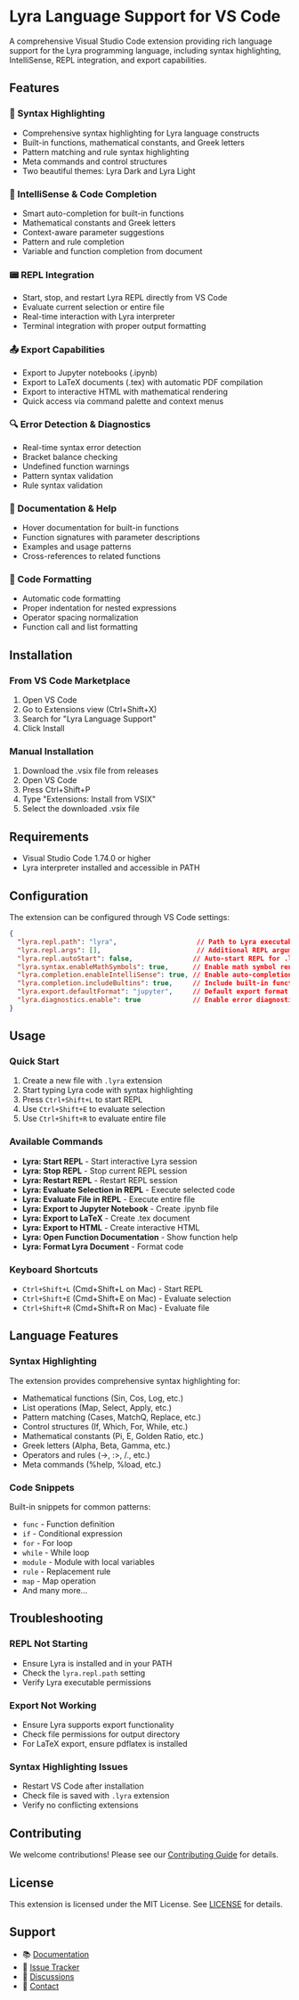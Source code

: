 # Lyra Language Support for VS Code

A comprehensive Visual Studio Code extension providing rich language support for the Lyra programming language, including syntax highlighting, IntelliSense, REPL integration, and export capabilities.

## Features

### 🎨 Syntax Highlighting
- Comprehensive syntax highlighting for Lyra language constructs
- Built-in functions, mathematical constants, and Greek letters
- Pattern matching and rule syntax highlighting
- Meta commands and control structures
- Two beautiful themes: Lyra Dark and Lyra Light

### 🧠 IntelliSense & Code Completion
- Smart auto-completion for built-in functions
- Mathematical constants and Greek letters
- Context-aware parameter suggestions
- Pattern and rule completion
- Variable and function completion from document

### 📟 REPL Integration
- Start, stop, and restart Lyra REPL directly from VS Code
- Evaluate current selection or entire file
- Real-time interaction with Lyra interpreter
- Terminal integration with proper output formatting

### 📤 Export Capabilities
- Export to Jupyter notebooks (.ipynb)
- Export to LaTeX documents (.tex) with automatic PDF compilation
- Export to interactive HTML with mathematical rendering
- Quick access via command palette and context menus

### 🔍 Error Detection & Diagnostics
- Real-time syntax error detection
- Bracket balance checking
- Undefined function warnings
- Pattern syntax validation
- Rule syntax validation

### 📖 Documentation & Help
- Hover documentation for built-in functions
- Function signatures with parameter descriptions
- Examples and usage patterns
- Cross-references to related functions

### 🎯 Code Formatting
- Automatic code formatting
- Proper indentation for nested expressions
- Operator spacing normalization
- Function call and list formatting

## Installation

### From VS Code Marketplace
1. Open VS Code
2. Go to Extensions view (Ctrl+Shift+X)
3. Search for "Lyra Language Support"
4. Click Install

### Manual Installation
1. Download the .vsix file from releases
2. Open VS Code
3. Press Ctrl+Shift+P
4. Type "Extensions: Install from VSIX"
5. Select the downloaded .vsix file

## Requirements

- Visual Studio Code 1.74.0 or higher
- Lyra interpreter installed and accessible in PATH

## Configuration

The extension can be configured through VS Code settings:

```json
{
  "lyra.repl.path": "lyra",                    // Path to Lyra executable
  "lyra.repl.args": [],                        // Additional REPL arguments
  "lyra.repl.autoStart": false,               // Auto-start REPL for .lyra files
  "lyra.syntax.enableMathSymbols": true,      // Enable math symbol rendering
  "lyra.completion.enableIntelliSense": true, // Enable auto-completion
  "lyra.completion.includeBultins": true,     // Include built-in functions
  "lyra.export.defaultFormat": "jupyter",     // Default export format
  "lyra.diagnostics.enable": true             // Enable error diagnostics
}
```

## Usage

### Quick Start
1. Create a new file with `.lyra` extension
2. Start typing Lyra code with syntax highlighting
3. Press `Ctrl+Shift+L` to start REPL
4. Use `Ctrl+Shift+E` to evaluate selection
5. Use `Ctrl+Shift+R` to evaluate entire file

### Available Commands
- **Lyra: Start REPL** - Start interactive Lyra session
- **Lyra: Stop REPL** - Stop current REPL session
- **Lyra: Restart REPL** - Restart REPL session
- **Lyra: Evaluate Selection in REPL** - Execute selected code
- **Lyra: Evaluate File in REPL** - Execute entire file
- **Lyra: Export to Jupyter Notebook** - Create .ipynb file
- **Lyra: Export to LaTeX** - Create .tex document
- **Lyra: Export to HTML** - Create interactive HTML
- **Lyra: Open Function Documentation** - Show function help
- **Lyra: Format Lyra Document** - Format code

### Keyboard Shortcuts
- `Ctrl+Shift+L` (Cmd+Shift+L on Mac) - Start REPL
- `Ctrl+Shift+E` (Cmd+Shift+E on Mac) - Evaluate selection
- `Ctrl+Shift+R` (Cmd+Shift+R on Mac) - Evaluate file

## Language Features

### Syntax Highlighting
The extension provides comprehensive syntax highlighting for:
- Mathematical functions (Sin, Cos, Log, etc.)
- List operations (Map, Select, Apply, etc.)
- Pattern matching (Cases, MatchQ, Replace, etc.)
- Control structures (If, Which, For, While, etc.)
- Mathematical constants (Pi, E, Golden Ratio, etc.)
- Greek letters (Alpha, Beta, Gamma, etc.)
- Operators and rules (→, :>, /., etc.)
- Meta commands (%help, %load, etc.)

### Code Snippets
Built-in snippets for common patterns:
- `func` - Function definition
- `if` - Conditional expression
- `for` - For loop
- `while` - While loop
- `module` - Module with local variables
- `rule` - Replacement rule
- `map` - Map operation
- And many more...

## Troubleshooting

### REPL Not Starting
- Ensure Lyra is installed and in your PATH
- Check the `lyra.repl.path` setting
- Verify Lyra executable permissions

### Export Not Working
- Ensure Lyra supports export functionality
- Check file permissions for output directory
- For LaTeX export, ensure pdflatex is installed

### Syntax Highlighting Issues
- Restart VS Code after installation
- Check file is saved with `.lyra` extension
- Verify no conflicting extensions

## Contributing

We welcome contributions! Please see our [Contributing Guide](CONTRIBUTING.md) for details.

## License

This extension is licensed under the MIT License. See [LICENSE](LICENSE) for details.

## Support

- 📚 [Documentation](https://lyra-lang.org/docs)
- 🐛 [Issue Tracker](https://github.com/lyra-lang/lyra/issues)
- 💬 [Discussions](https://github.com/lyra-lang/lyra/discussions)
- 📧 [Contact](mailto:support@lyra-lang.org)
